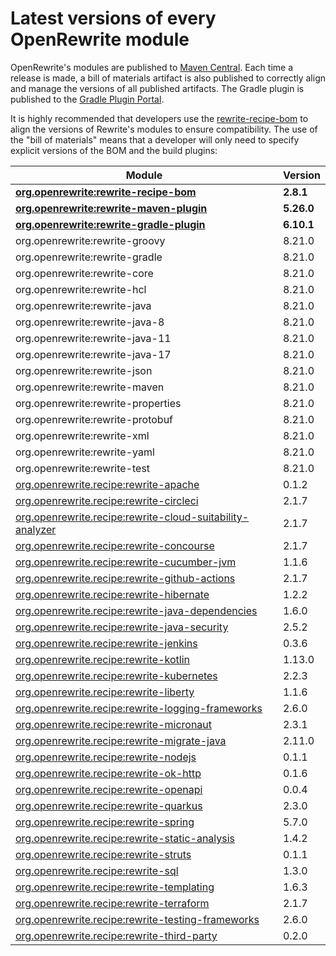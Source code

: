 # Latest versions of every OpenRewrite module

OpenRewrite's modules are published to [Maven Central](https://search.maven.org/search?q=org.openrewrite). Each time a release is made, a bill of materials artifact is also published to correctly align and manage the versions of all published artifacts. The Gradle plugin is published to the [Gradle Plugin Portal](https://plugins.gradle.org/plugin/org.openrewrite.rewrite).

It is highly recommended that developers use the [rewrite-recipe-bom](https://github.com/openrewrite/rewrite-recipe-bom) to align the versions of Rewrite's modules to ensure compatibility. The use of the "bill of materials" means that a developer will only need to specify explicit versions of the BOM and the build plugins:

<!-- DO NOT AUTO UPDATE THESE VERSIONS -->
<!-- 2.1.2 -->
<!-- 2.2.0 -->

| Module                                                                                                                          | Version   |
| --------------------------------------------------------------------------------------------------------------------------------| ----------|
| [**org.openrewrite:rewrite-recipe-bom**](https://github.com/openrewrite/rewrite-recipe-bom)                                     | **2.8.1** |
| [**org.openrewrite:rewrite-maven-plugin**](https://github.com/openrewrite/rewrite-maven-plugin)                                 | **5.26.0** |
| [**org.openrewrite:rewrite-gradle-plugin**](https://github.com/openrewrite/rewrite-gradle-plugin)                               | **6.10.1** |
| org.openrewrite:rewrite-groovy                                                                                                  | 8.21.0    |
| org.openrewrite:rewrite-gradle                                                                                                  | 8.21.0    |
| org.openrewrite:rewrite-core                                                                                                    | 8.21.0    |
| org.openrewrite:rewrite-hcl                                                                                                     | 8.21.0    |
| org.openrewrite:rewrite-java                                                                                                    | 8.21.0    |
| org.openrewrite:rewrite-java-8                                                                                                  | 8.21.0    |
| org.openrewrite:rewrite-java-11                                                                                                 | 8.21.0    |
| org.openrewrite:rewrite-java-17                                                                                                 | 8.21.0    |
| org.openrewrite:rewrite-json                                                                                                    | 8.21.0    |
| org.openrewrite:rewrite-maven                                                                                                   | 8.21.0    |
| org.openrewrite:rewrite-properties                                                                                              | 8.21.0    |
| org.openrewrite:rewrite-protobuf                                                                                                | 8.21.0    |
| org.openrewrite:rewrite-xml                                                                                                     | 8.21.0    |
| org.openrewrite:rewrite-yaml                                                                                                    | 8.21.0    |
| org.openrewrite:rewrite-test                                                                                                    | 8.21.0    |
| [org.openrewrite.recipe:rewrite-apache](https://github.com/openrewrite/rewrite-apache)                                          | 0.1.2     |
| [org.openrewrite.recipe:rewrite-circleci](https://github.com/openrewrite/rewrite-circleci)                                      | 2.1.7     |
| [org.openrewrite.recipe:rewrite-cloud-suitability-analyzer](https://github.com/openrewrite/rewrite-cloud-suitability-analyzer)  | 2.1.7     |
| [org.openrewrite.recipe:rewrite-concourse](https://github.com/openrewrite/rewrite-concourse)                                    | 2.1.7     |
| [org.openrewrite.recipe:rewrite-cucumber-jvm](https://github.com/openrewrite/rewrite-cucumber-jvm)                              | 1.1.6     |
| [org.openrewrite.recipe:rewrite-github-actions](https://github.com/openrewrite/rewrite-github-actions)                          | 2.1.7     |
| [org.openrewrite.recipe:rewrite-hibernate](https://github.com/openrewrite/rewrite-hibernate)                                    | 1.2.2     |
| [org.openrewrite.recipe:rewrite-java-dependencies](https://github.com/openrewrite/rewrite-java-dependencies)                    | 1.6.0     |
| [org.openrewrite.recipe:rewrite-java-security](https://github.com/openrewrite/rewrite-java-security)                            | 2.5.2     |
| [org.openrewrite.recipe:rewrite-jenkins](https://github.com/openrewrite/rewrite-jenkins)                                        | 0.3.6     |
| [org.openrewrite.recipe:rewrite-kotlin](https://github.com/openrewrite/rewrite-kotlin)                                          | 1.13.0    |
| [org.openrewrite.recipe:rewrite-kubernetes](https://github.com/openrewrite/rewrite-kubernetes)                                  | 2.2.3     |
| [org.openrewrite.recipe:rewrite-liberty](https://github.com/openrewrite/rewrite-liberty)                                        | 1.1.6     |
| [org.openrewrite.recipe:rewrite-logging-frameworks](https://github.com/openrewrite/rewrite-logging-frameworks)                  | 2.6.0     | <!--Update-->
| [org.openrewrite.recipe:rewrite-micronaut](https://github.com/openrewrite/rewrite-micronaut)                                    | 2.3.1     | 
| [org.openrewrite.recipe:rewrite-migrate-java](https://github.com/openrewrite/rewrite-migrate-java)                              | 2.11.0    | <!--Update-->
| [org.openrewrite.recipe:rewrite-nodejs](https://github.com/openrewrite/rewrite-nodejs)                                          | 0.1.1     |
| [org.openrewrite.recipe:rewrite-ok-http](https://github.com/openrewrite/rewrite-okhttp)                                         | 0.1.6     |
| [org.openrewrite.recipe:rewrite-openapi](https://github.com/openrewrite/rewrite-openapi)                                        | 0.0.4     |
| [org.openrewrite.recipe:rewrite-quarkus](https://github.com/openrewrite/rewrite-quarkus)                                        | 2.3.0     | 
| [org.openrewrite.recipe:rewrite-spring](https://github.com/openrewrite/rewrite-spring)                                          | 5.7.0     | <!--Update-->
| [org.openrewrite.recipe:rewrite-static-analysis](https://github.com/openrewrite/rewrite-static-analysis)                        | 1.4.2     | <!--Update-->
| [org.openrewrite.recipe:rewrite-struts](https://github.com/openrewrite/rewrite-struts)                                          | 0.1.1     |
| [org.openrewrite.recipe:rewrite-sql](https://github.com/openrewrite/rewrite-sql)                                                | 1.3.0     |
| [org.openrewrite.recipe:rewrite-templating](https://github.com/openrewrite/rewrite-templating)                                  | 1.6.3     |
| [org.openrewrite.recipe:rewrite-terraform](https://github.com/openrewrite/rewrite-terraform)                                    | 2.1.7     |
| [org.openrewrite.recipe:rewrite-testing-frameworks](https://github.com/openrewrite/rewrite-testing-frameworks)                  | 2.6.0     | <!--Update-->
| [org.openrewrite.recipe:rewrite-third-party](https://github.com/openrewrite/rewrite-third-party)                                | 0.2.0     |
